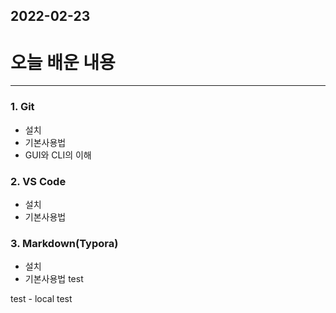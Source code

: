 ## 2022-02-23 

# 오늘 배운 내용

---

### 1. Git

- 설치
- 기본사용법
- GUI와 CLI의 이해

### 2. VS Code

- 설치
- 기본사용법

### 3. Markdown(Typora)

- 설치
- 기본사용법
test

test - local
test
